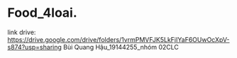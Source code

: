 # Food_4loai. 
link drive: https://drive.google.com/drive/folders/1vrmPMVFJK5LkFjIYaF6OUwOcXpV-s874?usp=sharing
Bùi Quang Hậu_19144255_nhóm 02CLC
